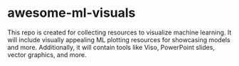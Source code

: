 # awesome-ml-visuals
This repo is created for collecting resources to visualize machine learning. It will include visually appealing ML plotting resources for showcasing models and more. Additionally, it will contain tools like Viso, PowerPoint slides, vector graphics, and more.
